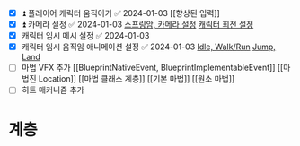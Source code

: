 - [x] ⏫ 플레이어 캐릭터 움직이기 ✅ 2024-01-03
      [[향상된 입력]]
- [x] ⏫ 카메라 설정 ✅ 2024-01-03
      [스프링암, 카메라 설정](https://tyt0815.notion.site/42-Character-Camera-and-SpringArm-ca995ae65c4f43fe8672390f3c9cd521?pvs=4)
      [캐릭터 회전 설정](https://tyt0815.notion.site/43-Controller-Directions-413f3ff0ba3842f3a64d8a36814d8904?pvs=4)
- [x] 캐릭터 임시 메시 설정 ✅ 2024-01-03
- [x] 캐릭터 임시 움직임 애니메이션 설정 ✅ 2024-01-03
      [Idle, Walk/Run](https://tyt0815.tistory.com/27)
      [Jump, Land](https://tyt0815.tistory.com/28)
- [ ] 마법 VFX 추가
      [[BlueprintNativeEvent, BlueprintImplementableEvent]]
      [[마법진 Location]]
      [[마법 클래스 계층]]
      [[기본 마법]]
      [[원소 마법]]
- [ ] 히트 매커니즘 추가

# 계층
